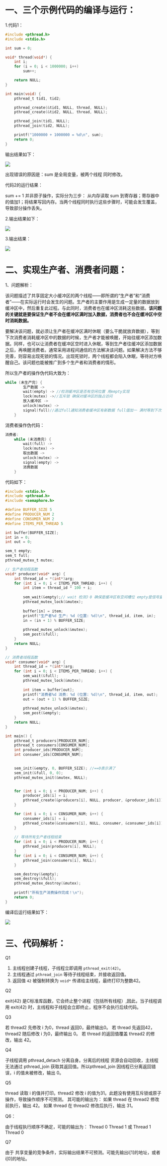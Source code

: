 # 一、三个示例代码的编译与运行：

1.代码1：

```c
#include <pthread.h>
#include <stdio.h>

int sum = 0;

void* thread(void*) {
    int i;
    for (i = 0; i < 1000000; i++)
        sum++;

    return NULL;
}

int main(void) {
    pthread_t tid1, tid2;

    pthread_create(&tid1, NULL, thread, NULL);
    pthread_create(&tid2, NULL, thread, NULL);

    pthread_join(tid1, NULL);
    pthread_join(tid2, NULL);

    printf("1000000 + 1000000 = %d\n", sum);
    return 0;
}
```

输出结果如下：

![](images/img2.png)

出现错误的原因是：sum 是全局变量，被两个线程 同时修改。

代码2的运行结果：



sum += 1 并非原子操作，实际分为三步：
从内存读取 sum 到寄存器；寄存器中的值加1；将结果写回内存。当两个线程同时执行这些步骤时，可能会发生覆盖，导致部分操作丢失。

2.输出结果如下：

![](images/img3.png)



3.输出结果：

![](images/img4.png)

# 二、实现生产者、消费者问题：

1、问题解析：

该问题描述了共享固定大小缓冲区的两个线程——即所谓的“生产者”和“消费者”——在实际运行时会发生的问题。生产者的主要作用是生成一定量的数据放到缓冲区中，然后重复此过程。与此同时，消费者也在缓冲区消耗这些数据。**该问题的关键就是要保证生产者不会在缓冲区满时加入数据，消费者也不会在缓冲区中空时消耗数据。**

要解决该问题，就必须让生产者在缓冲区满时休眠（要么干脆就放弃数据），等到下次消费者消耗缓冲区中的数据的时候，生产者才能被唤醒，开始往缓冲区添加数据。同样，也可以让消费者在缓冲区空时进入休眠，等到生产者往缓冲区添加数据之后，再唤醒消费者。通常采用进程间通信的方法解决该问题。如果解决方法不够完善，则容易出现死锁的情况。出现死锁时，两个线程都会陷入休眠，等待对方唤醒自己。该问题也能被推广到多个生产者和消费者的情形。

所以生产者的操作伪代码大致为：

```c
while (未生产完) {
        生产数据 ->
        wait(empty) -> //检测缓冲区是否有空闲位置 用empty实现
        lock(mutex) ->//互斥锁 确保对缓冲区的独占访问
        放入缓冲区 ->
        unlock(mutex) ->
        signal(full)//通过full通知消费者缓冲区有新数据 full值加一 满时等到下次消费者消耗缓冲区中的数据的时候，生产者才能被唤醒
    }
```

消费者操作伪代码：

```c
消费者:
    while (未消费完) {
        wait(full) ->
        lock(mutex) ->
        取出数据 ->
        unlock(mutex) ->
        signal(empty) ->
        消费数据
    }
```

代码如下：

```c
#include <stdio.h>
#include <pthread.h>
#include <semaphore.h>

#define BUFFER_SIZE 5      
#define PRODUCER_NUM 2     
#define CONSUMER_NUM 2     
#define ITEMS_PER_THREAD 5 

int buffer[BUFFER_SIZE];   
int in = 0;               
int out = 0;               

sem_t empty;               
sem_t full;               
pthread_mutex_t mutex;     

// 生产者线程函数
void* producer(void* arg) {
    int thread_id = *(int*)arg;
    for (int i = 0; i < ITEMS_PER_THREAD; i++) {
        int item = thread_id * 100 + i; 
        
        sem_wait(&empty);// wait 检测》0 确保是缓冲区有空闲槽位 empty是信号量 >0表示有空 ==满了         
        pthread_mutex_lock(&mutex);    
        
        buffer[in] = item;            
        printf("生产者%d 生产: %d (位置: %d)\n", thread_id, item, in);
        in = (in + 1) % BUFFER_SIZE;  
        
        pthread_mutex_unlock(&mutex);
        sem_post(&full);              
    }
    return NULL;
}

// 消费者线程函数
void* consumer(void* arg) {
    int thread_id = *(int*)arg;
    for (int i = 0; i < ITEMS_PER_THREAD; i++) {
        sem_wait(&full);              
        pthread_mutex_lock(&mutex);   
        
        int item = buffer[out];        
        printf("消费者%d 消费: %d (位置: %d)\n", thread_id, item, out);
        out = (out + 1) % BUFFER_SIZE; 
        
        pthread_mutex_unlock(&mutex);
        sem_post(&empty);              
    }
    return NULL;
}

int main() {
    pthread_t producers[PRODUCER_NUM];
    pthread_t consumers[CONSUMER_NUM];
    int producer_ids[PRODUCER_NUM];
    int consumer_ids[CONSUMER_NUM];
    

    sem_init(&empty, 0, BUFFER_SIZE); //==0表示满了
    sem_init(&full, 0, 0);             
    pthread_mutex_init(&mutex, NULL);  


    for (int i = 0; i < PRODUCER_NUM; i++) {
        producer_ids[i] = i;
        pthread_create(&producers[i], NULL, producer, &producer_ids[i]);
    }

    for (int i = 0; i < CONSUMER_NUM; i++) {
        consumer_ids[i] = i;
        pthread_create(&consumers[i], NULL, consumer, &consumer_ids[i]);
    }
    
    // 等待所有生产者线程结束
    for (int i = 0; i < PRODUCER_NUM; i++) {
        pthread_join(producers[i], NULL);
    }
    for (int i = 0; i < CONSUMER_NUM; i++) {
        pthread_join(consumers[i], NULL);
    }

    sem_destroy(&empty);
    sem_destroy(&full);
    pthread_mutex_destroy(&mutex);
    
    printf("所有生产消费操作完成！\n");
    return 0;
}
```

编译后运行结果如下：

![](images\img1.png)

# 三、代码解析：

Q1

1. 主线程创建子线程，子线程立即调用 `pthread_exit(42)`。
2. 主线程通过 `pthread_join` 等待子线程结束，并接收返回值。
3. 返回值 `42` 被强制转换为 `void*` 传递给主线程，最终打印为整数42。

Q2

exit(42) 是C标准库函数，它会终止整个进程（包括所有线程）,因此，当子线程调用 exit(42) 时，主线程和子线程会立即终止，程序不会执行后续代码。

Q3

若 thread2 先修改 i 为0，thread 返回0，最终输出0。
若 thread 先返回42，thread2 随后修改 i 为0，最终输出 0。
若 thread 的返回值覆盖 thread2 的修改，输出 42。

Q4

子线程调用 pthread_detach 分离自身。分离后的线程 资源会自动回收，主线程无法通过 pthread_join 获取其返回值。所以pthread_join 因线程已分离返回错误，i 的值未被修改，输出 0。

Q5

thread 读取 i 的值并打印。thread2 修改 i 的值为31。此题没有使用互斥锁或原子操作，导致操作顺序不可预测。
其可能的输出为：
如果 thread 在 thread2 修改前执行，输出 42。
如果 thread 在 thread2 修改后执行，输出 31。

Q6：

由于线程执行顺序不确定，可能的输出为：
Thread 0
Thread 1
或
Thread 1
Thread 0

Q7

由于 共享变量的竞争条件，实际输出结果不可预测。可能先输出i[1]的地址，或者i[0]的地址。